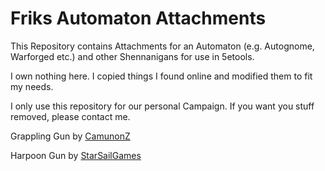 # Friks Automaton Attachments

This Repository contains Attachments for an Automaton (e.g. Autognome, Warforged etc.) and other Shennanigans for use in 5etools.

I own nothing here. I copied things I found online and modified them to fit my needs.

I only use this repository for our personal Campaign. If you want you stuff removed, please contact me.

Grappling Gun by [CamunonZ](https://www.reddit.com/r/DnD/comments/yonu1h/art_item_wristmounted_grappling_hook_a_wacky_but/)

Harpoon Gun by [StarSailGames](https://www.reddit.com/r/UnearthedArcana/comments/xb29g3/harpoons_a_nautical_35e_weapon_converted_to_5e/inwyex4/)
